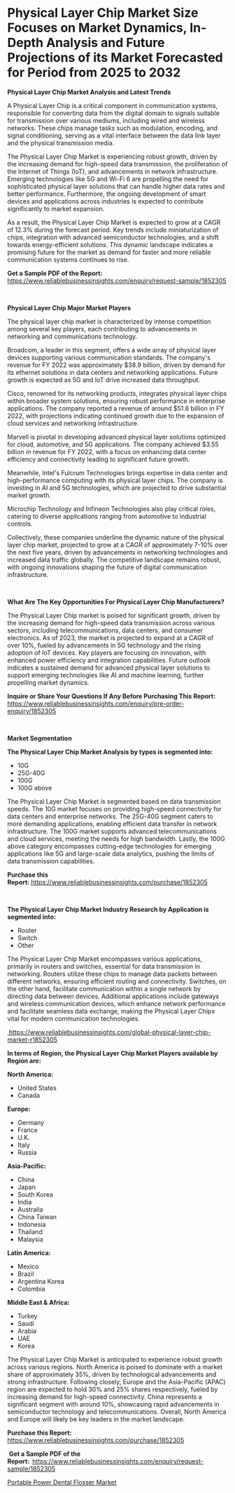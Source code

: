 <p><h1>Physical Layer Chip Market Size Focuses on Market Dynamics, In-Depth Analysis and Future Projections of its Market Forecasted for Period from 2025 to 2032</h1></p><p><strong>Physical Layer Chip Market Analysis and Latest Trends</strong></p>
<p><p>A Physical Layer Chip is a critical component in communication systems, responsible for converting data from the digital domain to signals suitable for transmission over various mediums, including wired and wireless networks. These chips manage tasks such as modulation, encoding, and signal conditioning, serving as a vital interface between the data link layer and the physical transmission media.</p><p>The Physical Layer Chip Market is experiencing robust growth, driven by the increasing demand for high-speed data transmission, the proliferation of the Internet of Things (IoT), and advancements in network infrastructure. Emerging technologies like 5G and Wi-Fi 6 are propelling the need for sophisticated physical layer solutions that can handle higher data rates and better performance. Furthermore, the ongoing development of smart devices and applications across industries is expected to contribute significantly to market expansion. </p><p>As a result, the Physical Layer Chip Market is expected to grow at a CAGR of 12.3% during the forecast period. Key trends include miniaturization of chips, integration with advanced semiconductor technologies, and a shift towards energy-efficient solutions. This dynamic landscape indicates a promising future for the market as demand for faster and more reliable communication systems continues to rise.</p></p>
<p><strong>Get a Sample PDF of the Report:&nbsp;</strong> <a href="https://www.reliablebusinessinsights.com/enquiry/request-sample/1852305?utm_campaign=2397&utm_medium=2&utm_source=Github&utm_content=ia&utm_term=13022025&utm_id=physical-layer-chip">https://www.reliablebusinessinsights.com/enquiry/request-sample/1852305</a></p>
<p>&nbsp;</p>
<p><strong>Physical Layer Chip Major Market Players</strong></p>
<p><p>The physical layer chip market is characterized by intense competition among several key players, each contributing to advancements in networking and communications technology. </p><p>Broadcom, a leader in this segment, offers a wide array of physical layer devices supporting various communication standards. The company's revenue for FY 2022 was approximately $38.9 billion, driven by demand for its ethernet solutions in data centers and networking applications. Future growth is expected as 5G and IoT drive increased data throughput.</p><p>Cisco, renowned for its networking products, integrates physical layer chips within broader system solutions, ensuring robust performance in enterprise applications. The company reported a revenue of around $51.6 billion in FY 2022, with projections indicating continued growth due to the expansion of cloud services and networking infrastructure.</p><p>Marvell is pivotal in developing advanced physical layer solutions optimized for cloud, automotive, and 5G applications. The company achieved $3.55 billion in revenue for FY 2022, with a focus on enhancing data center efficiency and connectivity leading to significant future growth.</p><p>Meanwhile, Intel's Fulcrum Technologies brings expertise in data center and high-performance computing with its physical layer chips. The company is investing in AI and 5G technologies, which are projected to drive substantial market growth.</p><p>Microchip Technology and Infineon Technologies also play critical roles, catering to diverse applications ranging from automotive to industrial controls. </p><p>Collectively, these companies underline the dynamic nature of the physical layer chip market, projected to grow at a CAGR of approximately 7-10% over the next five years, driven by advancements in networking technologies and increased data traffic globally. The competitive landscape remains robust, with ongoing innovations shaping the future of digital communication infrastructure.</p></p>
<p>&nbsp;</p>
<p><strong>What Are The Key Opportunities For Physical Layer Chip Manufacturers?</strong></p>
<p><p>The Physical Layer Chip market is poised for significant growth, driven by the increasing demand for high-speed data transmission across various sectors, including telecommunications, data centers, and consumer electronics. As of 2023, the market is projected to expand at a CAGR of over 10%, fueled by advancements in 5G technology and the rising adoption of IoT devices. Key players are focusing on innovation, with enhanced power efficiency and integration capabilities. Future outlook indicates a sustained demand for advanced physical layer solutions to support emerging technologies like AI and machine learning, further propelling market dynamics.</p></p>
<p><strong>Inquire or Share Your Questions If Any Before Purchasing This Report:</strong> <a href="https://www.reliablebusinessinsights.com/enquiry/pre-order-enquiry/1852305?utm_campaign=2397&utm_medium=2&utm_source=Github&utm_content=ia&utm_term=13022025&utm_id=physical-layer-chip">https://www.reliablebusinessinsights.com/enquiry/pre-order-enquiry/1852305</a></p>
<p>&nbsp;</p>
<p><strong>Market Segmentation</strong></p>
<p><strong>The Physical Layer Chip Market Analysis by types is segmented into:</strong></p>
<p><ul><li>10G</li><li>25G-40G</li><li>100G</li><li>100G above</li></ul></p>
<p><p>The Physical Layer Chip Market is segmented based on data transmission speeds. The 10G market focuses on providing high-speed connectivity for data centers and enterprise networks. The 25G-40G segment caters to more demanding applications, enabling efficient data transfer in network infrastructure. The 100G market supports advanced telecommunications and cloud services, meeting the needs for high bandwidth. Lastly, the 100G above category encompasses cutting-edge technologies for emerging applications like 5G and large-scale data analytics, pushing the limits of data transmission capabilities.</p></p>
<p><strong>Purchase this Report:&nbsp;</strong><a href="https://www.reliablebusinessinsights.com/purchase/1852305?utm_campaign=2397&utm_medium=2&utm_source=Github&utm_content=ia&utm_term=13022025&utm_id=physical-layer-chip">https://www.reliablebusinessinsights.com/purchase/1852305</a></p>
<p>&nbsp;</p>
<p><strong>The Physical Layer Chip Market Industry Research by Application is segmented into:</strong></p>
<p><ul><li>Router</li><li>Switch</li><li>Other</li></ul></p>
<p><p>The Physical Layer Chip Market encompasses various applications, primarily in routers and switches, essential for data transmission in networking. Routers utilize these chips to manage data packets between different networks, ensuring efficient routing and connectivity. Switches, on the other hand, facilitate communication within a single network by directing data between devices. Additional applications include gateways and wireless communication devices, which enhance network performance and facilitate seamless data exchange, making the Physical Layer Chips vital for modern communication technologies.</p></p>
<p><a href="https://www.reliablebusinessinsights.com/global-physical-layer-chip-market-r1852305?utm_campaign=2397&utm_medium=2&utm_source=Github&utm_content=ia&utm_term=13022025&utm_id=physical-layer-chip">&nbsp;https://www.reliablebusinessinsights.com/global-physical-layer-chip-market-r1852305</a></p>
<p><strong>In terms of Region, the Physical Layer Chip Market Players available by Region are:</strong></p>
<p>
    <p> <strong> North America: </strong>
        <ul>
            <li>United States</li>
            <li>Canada</li>
        </ul>
        </p> 
    <p> <strong> Europe: </strong>
        <ul>
            <li>Germany</li>
            <li>France</li>
            <li>U.K.</li>
            <li>Italy</li>
            <li>Russia</li>
        </ul>
        </p> 
    <p> <strong> Asia-Pacific: </strong>
        <ul>
            <li>China</li>
            <li>Japan</li>
            <li>South Korea</li>
            <li>India</li>
            <li>Australia</li>
            <li>China Taiwan</li>
            <li>Indonesia</li>
            <li>Thailand</li>
            <li>Malaysia</li>
        </ul>
        </p> 
    <p> <strong> Latin America: </strong>
        <ul>
            <li>Mexico</li>
            <li>Brazil</li>
            <li>Argentina Korea</li>
            <li>Colombia</li>
        </ul>
        </p> 
    <p> <strong> Middle East & Africa: </strong>
        <ul>
            <li>Turkey</li>
            <li>Saudi</li>
            <li>Arabia</li>
            <li>UAE</li>
            <li>Korea</li>
        </ul>
    </p>
    </p>
<p><p>The Physical Layer Chip Market is anticipated to experience robust growth across various regions. North America is poised to dominate with a market share of approximately 35%, driven by technological advancements and strong infrastructure. Following closely, Europe and the Asia-Pacific (APAC) region are expected to hold 30% and 25% shares respectively, fueled by increasing demand for high-speed connectivity. China represents a significant segment with around 10%, showcasing rapid advancements in semiconductor technology and telecommunications. Overall, North America and Europe will likely be key leaders in the market landscape.</p></p>
<p><strong>Purchase this Report: </strong><a href="https://www.reliablebusinessinsights.com/purchase/1852305?utm_campaign=2397&utm_medium=2&utm_source=Github&utm_content=ia&utm_term=13022025&utm_id=physical-layer-chip">https://www.reliablebusinessinsights.com/purchase/1852305</a></p>
<p>&nbsp;<strong>Get a Sample PDF of the Report:&nbsp;&nbsp;</strong><a href="https://www.reliablebusinessinsights.com/enquiry/request-sample/1852305?utm_campaign=2397&utm_medium=2&utm_source=Github&utm_content=ia&utm_term=13022025&utm_id=physical-layer-chip">https://www.reliablebusinessinsights.com/enquiry/request-sample/1852305</a></p>
<p><strong></strong></p>
<p><p><a href="https://github.com/oliveroste6/Market-Research-Report-List-1/blob/main/portable-power-dental-flosser-market.md?utm_campaign=2397&utm_medium=2&utm_source=Github&utm_content=ia&utm_term=13022025&utm_id=physical-layer-chip">Portable Power Dental Flosser Market</a></p></p>